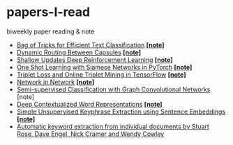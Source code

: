 # papers-I-read
biweekly paper reading &amp; note
* [Bag of Tricks for Efficient Text Classification](https://arxiv.org/pdf/1607.01759.pdf)   [**[note]**](https://zhuanlan.zhihu.com/p/31118235)
* [Dynamic Routing Between Capsules](https://arxiv.org/pdf/1710.09829.pdf)   [**[note]**](https://zhuanlan.zhihu.com/p/31491520)
* [Shallow Updates Deep Reinforcement Learning](https://arxiv.org/pdf/1705.07461.pdf)   [**[note]**](https://zhuanlan.zhihu.com/p/33126397)
* [One Shot Learning with Siamese Networks in PyTorch](https://hackernoon.com/one-shot-learning-with-siamese-networks-in-pytorch-8ddaab10340e)   [**[note]**](https://zhuanlan.zhihu.com/p/35040994)
* [Triplet Loss and Online Triplet Mining in TensorFlow](https://omoindrot.github.io/triplet-loss#batch-hard-strategy)   [**[note]**](https://zhuanlan.zhihu.com/p/35560666)
* [Network in Network](https://arxiv.org/pdf/1312.4400.pdf)   [**[note]**](https://zhuanlan.zhihu.com/p/37683646)
* [Semi-supervised Classification with Graph Convolutional Networks](https://arxiv.org/pdf/1609.02907.pdf)   [note]
* [Deep Contextualized Word Representations](https://arxiv.org/pdf/1802.05365.pdf)   [**[note]**](https://zhuanlan.zhihu.com/p/38254332)
* [Simple Unsupervised Keyphrase Extraction using Sentence Embeddings](https://arxiv.org/pdf/1801.04470.pdf) [**[note]**]()
* [Automatic keyword extraction from individual documents by Stuart Rose, Dave Engel, Nick Cramer and Wendy Cowley](https://pdfs.semanticscholar.org/5a58/00deb6461b3d022c8465e5286908de9f8d4e.pdf)

